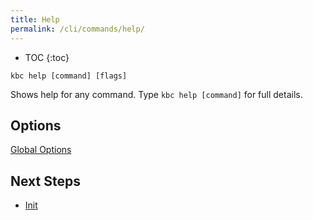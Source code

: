 ```yaml
---
title: Help
permalink: /cli/commands/help/
---
```


* TOC
{:toc}

```
kbc help [command] [flags]
```

Shows help for any command. Type `kbc help [command]` for full details. 

## Options

[Global Options](/cli/commands/#global-options)

## Next Steps

- [Init](/cli/commands/init/)
